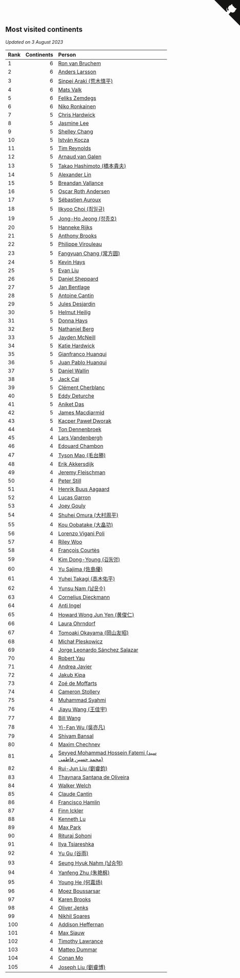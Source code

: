 ## Most visited continents

*Updated on  3 August 2023*

| Rank | Continents | Person |
| :--- | ---: | :--- |
| 1 | 6 | [Ron van Bruchem](https://www.worldcubeassociation.org/persons/2003BRUC01) |
| 2 | 6 | [Anders Larsson](https://www.worldcubeassociation.org/persons/2003LARS01) |
| 3 | 6 | [Sinpei Araki (荒木慎平)](https://www.worldcubeassociation.org/persons/2006ARAK01) |
| 4 | 6 | [Mats Valk](https://www.worldcubeassociation.org/persons/2007VALK01) |
| 5 | 6 | [Feliks Zemdegs](https://www.worldcubeassociation.org/persons/2009ZEMD01) |
| 6 | 6 | [Niko Ronkainen](https://www.worldcubeassociation.org/persons/2010RONK01) |
| 7 | 5 | [Chris Hardwick](https://www.worldcubeassociation.org/persons/2003HARD01) |
| 8 | 5 | [Jasmine Lee](https://www.worldcubeassociation.org/persons/2003LEEJ01) |
| 9 | 5 | [Shelley Chang](https://www.worldcubeassociation.org/persons/2004CHAN04) |
| 10 | 5 | [István Kocza](https://www.worldcubeassociation.org/persons/2005KOCZ01) |
| 11 | 5 | [Tim Reynolds](https://www.worldcubeassociation.org/persons/2005REYN01) |
| 12 | 5 | [Arnaud van Galen](https://www.worldcubeassociation.org/persons/2006GALE01) |
| 13 | 5 | [Takao Hashimoto (橋本貴夫)](https://www.worldcubeassociation.org/persons/2007HASH01) |
| 14 | 5 | [Alexander Lin](https://www.worldcubeassociation.org/persons/2007LING01) |
| 15 | 5 | [Breandan Vallance](https://www.worldcubeassociation.org/persons/2007VALL01) |
| 16 | 5 | [Oscar Roth Andersen](https://www.worldcubeassociation.org/persons/2008ANDE02) |
| 17 | 5 | [Sébastien Auroux](https://www.worldcubeassociation.org/persons/2008AURO01) |
| 18 | 5 | [Ilkyoo Choi (최일규)](https://www.worldcubeassociation.org/persons/2008CHOI04) |
| 19 | 5 | [Jong-Ho Jeong (정종호)](https://www.worldcubeassociation.org/persons/2008JONG03) |
| 20 | 5 | [Hanneke Rijks](https://www.worldcubeassociation.org/persons/2008RIJK01) |
| 21 | 5 | [Anthony Brooks](https://www.worldcubeassociation.org/persons/2008SEAR01) |
| 22 | 5 | [Philippe Virouleau](https://www.worldcubeassociation.org/persons/2008VIRO01) |
| 23 | 5 | [Fangyuan Chang (常方圆)](https://www.worldcubeassociation.org/persons/2009CHAN04) |
| 24 | 5 | [Kevin Hays](https://www.worldcubeassociation.org/persons/2009HAYS01) |
| 25 | 5 | [Evan Liu](https://www.worldcubeassociation.org/persons/2009LIUE01) |
| 26 | 5 | [Daniel Sheppard](https://www.worldcubeassociation.org/persons/2009SHEP01) |
| 27 | 5 | [Jan Bentlage](https://www.worldcubeassociation.org/persons/2010BENT01) |
| 28 | 5 | [Antoine Cantin](https://www.worldcubeassociation.org/persons/2010CANT02) |
| 29 | 5 | [Jules Desjardin](https://www.worldcubeassociation.org/persons/2010DESJ01) |
| 30 | 5 | [Helmut Heilig](https://www.worldcubeassociation.org/persons/2010HEIL02) |
| 31 | 5 | [Donna Hays](https://www.worldcubeassociation.org/persons/2011HAYS02) |
| 32 | 5 | [Nathaniel Berg](https://www.worldcubeassociation.org/persons/2012BERG04) |
| 33 | 5 | [Jayden McNeill](https://www.worldcubeassociation.org/persons/2012MCNE01) |
| 34 | 5 | [Katie Hardwick](https://www.worldcubeassociation.org/persons/2013ENGE01) |
| 35 | 5 | [Gianfranco Huanqui](https://www.worldcubeassociation.org/persons/2013HUAN29) |
| 36 | 5 | [Juan Pablo Huanqui](https://www.worldcubeassociation.org/persons/2013HUAN30) |
| 37 | 5 | [Daniel Wallin](https://www.worldcubeassociation.org/persons/2013WALL03) |
| 38 | 5 | [Jack Cai](https://www.worldcubeassociation.org/persons/2014CAIJ02) |
| 39 | 5 | [Clément Cherblanc](https://www.worldcubeassociation.org/persons/2014CHER05) |
| 40 | 5 | [Eddy Deturche](https://www.worldcubeassociation.org/persons/2014DETU01) |
| 41 | 5 | [Aniket Das](https://www.worldcubeassociation.org/persons/2015DASA02) |
| 42 | 5 | [James Macdiarmid](https://www.worldcubeassociation.org/persons/2015MACD03) |
| 43 | 5 | [Kacper Paweł Dworak](https://www.worldcubeassociation.org/persons/2020DWOR01) |
| 44 | 4 | [Ton Dennenbroek](https://www.worldcubeassociation.org/persons/2003DENN01) |
| 45 | 4 | [Lars Vandenbergh](https://www.worldcubeassociation.org/persons/2003VAND01) |
| 46 | 4 | [Edouard Chambon](https://www.worldcubeassociation.org/persons/2004CHAM01) |
| 47 | 4 | [Tyson Mao (毛台勝)](https://www.worldcubeassociation.org/persons/2004MAOT02) |
| 48 | 4 | [Erik Akkersdijk](https://www.worldcubeassociation.org/persons/2005AKKE01) |
| 49 | 4 | [Jeremy Fleischman](https://www.worldcubeassociation.org/persons/2005FLEI01) |
| 50 | 4 | [Peter Still](https://www.worldcubeassociation.org/persons/2005STIL01) |
| 51 | 4 | [Henrik Buus Aagaard](https://www.worldcubeassociation.org/persons/2006BUUS01) |
| 52 | 4 | [Lucas Garron](https://www.worldcubeassociation.org/persons/2006GARR01) |
| 53 | 4 | [Joey Gouly](https://www.worldcubeassociation.org/persons/2007GOUL01) |
| 54 | 4 | [Shuhei Omura (大村周平)](https://www.worldcubeassociation.org/persons/2007OMUR01) |
| 55 | 4 | [Kou Oobatake (大畠功)](https://www.worldcubeassociation.org/persons/2007OOBA01) |
| 56 | 4 | [Lorenzo Vigani Poli](https://www.worldcubeassociation.org/persons/2007POLI01) |
| 57 | 4 | [Riley Woo](https://www.worldcubeassociation.org/persons/2007WOOR01) |
| 58 | 4 | [François Courtès](https://www.worldcubeassociation.org/persons/2008COUR01) |
| 59 | 4 | [Kim Dong-Young (김동영)](https://www.worldcubeassociation.org/persons/2008DONG02) |
| 60 | 4 | [Yu Sajima (佐島優)](https://www.worldcubeassociation.org/persons/2008SAJI01) |
| 61 | 4 | [Yuhei Takagi (高木佑平)](https://www.worldcubeassociation.org/persons/2008TAKA01) |
| 62 | 4 | [Yunsu Nam (남윤수)](https://www.worldcubeassociation.org/persons/2008YUNS02) |
| 63 | 4 | [Cornelius Dieckmann](https://www.worldcubeassociation.org/persons/2009DIEC01) |
| 64 | 4 | [Anti Ingel](https://www.worldcubeassociation.org/persons/2009INGE01) |
| 65 | 4 | [Howard Wong Jun Yen (黄俊仁)](https://www.worldcubeassociation.org/persons/2009JUNY01) |
| 66 | 4 | [Laura Ohrndorf](https://www.worldcubeassociation.org/persons/2009OHRN01) |
| 67 | 4 | [Tomoaki Okayama (岡山友昭)](https://www.worldcubeassociation.org/persons/2009OKAY01) |
| 68 | 4 | [Michał Pleskowicz](https://www.worldcubeassociation.org/persons/2009PLES01) |
| 69 | 4 | [Jorge Leonardo Sánchez Salazar](https://www.worldcubeassociation.org/persons/2009SALA01) |
| 70 | 4 | [Robert Yau](https://www.worldcubeassociation.org/persons/2009YAUR01) |
| 71 | 4 | [Andrea Javier](https://www.worldcubeassociation.org/persons/2010JAVI01) |
| 72 | 4 | [Jakub Kipa](https://www.worldcubeassociation.org/persons/2010KIPA01) |
| 73 | 4 | [Zoé de Moffarts](https://www.worldcubeassociation.org/persons/2010MOFF02) |
| 74 | 4 | [Cameron Stollery](https://www.worldcubeassociation.org/persons/2010STOL01) |
| 75 | 4 | [Muhammad Syahmi](https://www.worldcubeassociation.org/persons/2010SYAH03) |
| 76 | 4 | [Jiayu Wang (王佳宇)](https://www.worldcubeassociation.org/persons/2010WANG53) |
| 77 | 4 | [Bill Wang](https://www.worldcubeassociation.org/persons/2010WANG68) |
| 78 | 4 | [Yi-Fan Wu (吳亦凡)](https://www.worldcubeassociation.org/persons/2010WUIF01) |
| 79 | 4 | [Shivam Bansal](https://www.worldcubeassociation.org/persons/2011BANS02) |
| 80 | 4 | [Maxim Chechnev](https://www.worldcubeassociation.org/persons/2011CHEC01) |
| 81 | 4 | [Seyyed Mohammad Hossein Fatemi (سید محمد حسین فاطمی)](https://www.worldcubeassociation.org/persons/2011FATE01) |
| 82 | 4 | [Rui-Jun Liu (劉睿鈞)](https://www.worldcubeassociation.org/persons/2011LIUR02) |
| 83 | 4 | [Thaynara Santana de Oliveira](https://www.worldcubeassociation.org/persons/2011OLIV03) |
| 84 | 4 | [Walker Welch](https://www.worldcubeassociation.org/persons/2011WELC01) |
| 85 | 4 | [Claude Cantin](https://www.worldcubeassociation.org/persons/2012CANT01) |
| 86 | 4 | [Francisco Hamlin](https://www.worldcubeassociation.org/persons/2012HAML01) |
| 87 | 4 | [Finn Ickler](https://www.worldcubeassociation.org/persons/2012ICKL01) |
| 88 | 4 | [Kenneth Lu](https://www.worldcubeassociation.org/persons/2012LUKE01) |
| 89 | 4 | [Max Park](https://www.worldcubeassociation.org/persons/2012PARK03) |
| 90 | 4 | [Rituraj Sohoni](https://www.worldcubeassociation.org/persons/2012SOHO01) |
| 91 | 4 | [Ilya Tsiareshka](https://www.worldcubeassociation.org/persons/2012TERE01) |
| 92 | 4 | [Yu Gu (谷雨)](https://www.worldcubeassociation.org/persons/2013GUYU01) |
| 93 | 4 | [Seung Hyuk Nahm (남승혁)](https://www.worldcubeassociation.org/persons/2013NAHM01) |
| 94 | 4 | [Yanfeng Zhu (朱艳枫)](https://www.worldcubeassociation.org/persons/2013ZHUY02) |
| 95 | 4 | [Young He (何嘉炀)](https://www.worldcubeassociation.org/persons/2014HEYO01) |
| 96 | 4 | [Moez Boussarsar](https://www.worldcubeassociation.org/persons/2015BOUS02) |
| 97 | 4 | [Karen Brooks](https://www.worldcubeassociation.org/persons/2015BROO01) |
| 98 | 4 | [Oliver Jenks](https://www.worldcubeassociation.org/persons/2015JENK02) |
| 99 | 4 | [Nikhil Soares](https://www.worldcubeassociation.org/persons/2015SOAR01) |
| 100 | 4 | [Addison Heffernan](https://www.worldcubeassociation.org/persons/2016HEFF01) |
| 101 | 4 | [Max Siauw](https://www.worldcubeassociation.org/persons/2017SIAU02) |
| 102 | 4 | [Timothy Lawrance](https://www.worldcubeassociation.org/persons/2017LAWR04) |
| 103 | 4 | [Matteo Dummar](https://www.worldcubeassociation.org/persons/2017DUMM01) |
| 104 | 4 | [Conan Mo](https://www.worldcubeassociation.org/persons/2020MOCO01) |
| 105 | 4 | [Joseph Liu (劉睿博)](https://www.worldcubeassociation.org/persons/2023LIUJ01) |


<a href="https://github.com/JustinTimeCuber/wca_statistics" class="github-corner" aria-label="View source on Github"><svg width="80" height="80" viewBox="0 0 250 250" style="fill:#151513; color:#fff; position: absolute; top: 0; border: 0; right: 0;" aria-hidden="true"><path d="M0,0 L115,115 L130,115 L142,142 L250,250 L250,0 Z"></path><path d="M128.3,109.0 C113.8,99.7 119.0,89.6 119.0,89.6 C122.0,82.7 120.5,78.6 120.5,78.6 C119.2,72.0 123.4,76.3 123.4,76.3 C127.3,80.9 125.5,87.3 125.5,87.3 C122.9,97.6 130.6,101.9 134.4,103.2" fill="currentColor" style="transform-origin: 130px 106px;" class="octo-arm"></path><path d="M115.0,115.0 C114.9,115.1 118.7,116.5 119.8,115.4 L133.7,101.6 C136.9,99.2 139.9,98.4 142.2,98.6 C133.8,88.0 127.5,74.4 143.8,58.0 C148.5,53.4 154.0,51.2 159.7,51.0 C160.3,49.4 163.2,43.6 171.4,40.1 C171.4,40.1 176.1,42.5 178.8,56.2 C183.1,58.6 187.2,61.8 190.9,65.4 C194.5,69.0 197.7,73.2 200.1,77.6 C213.8,80.2 216.3,84.9 216.3,84.9 C212.7,93.1 206.9,96.0 205.4,96.6 C205.1,102.4 203.0,107.8 198.3,112.5 C181.9,128.9 168.3,122.5 157.7,114.1 C157.9,116.9 156.7,120.9 152.7,124.9 L141.0,136.5 C139.8,137.7 141.6,141.9 141.8,141.8 Z" fill="currentColor" class="octo-body"></path></svg></a><style>.github-corner:hover .octo-arm{animation:octocat-wave 560ms ease-in-out}@keyframes octocat-wave{0%,100%{transform:rotate(0)}20%,60%{transform:rotate(-25deg)}40%,80%{transform:rotate(10deg)}}@media (max-width:500px){.github-corner:hover .octo-arm{animation:none}.github-corner .octo-arm{animation:octocat-wave 560ms ease-in-out}}</style>
